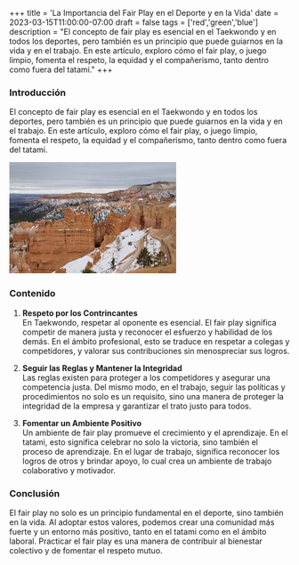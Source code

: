 +++
title = 'La Importancia del Fair Play en el Deporte y en la Vida'
date = 2023-03-15T11:00:00-07:00
draft = false
tags = ['red','green','blue']
description = "El concepto de fair play es esencial en el Taekwondo y en todos los deportes, pero también es un principio que puede guiarnos en la vida y en el trabajo. En este artículo, exploro cómo el fair play, o juego limpio, fomenta el respeto, la equidad y el compañerismo, tanto dentro como fuera del tatami."
+++


### **Introducción**
El concepto de fair play es esencial en el Taekwondo y en todos los deportes, pero también es un principio que puede guiarnos en la vida y en el trabajo. En este artículo, exploro cómo el fair play, o juego limpio, fomenta el respeto, la equidad y el compañerismo, tanto dentro como fuera del tatami.

![Bryce Canyon National Park](bryce-canyon.jpg)

### **Contenido**
1. **Respeto por los Contrincantes**  
   En Taekwondo, respetar al oponente es esencial. El fair play significa competir de manera justa y reconocer el esfuerzo y habilidad de los demás. En el ámbito profesional, esto se traduce en respetar a colegas y competidores, y valorar sus contribuciones sin menospreciar sus logros.

2. **Seguir las Reglas y Mantener la Integridad**  
   Las reglas existen para proteger a los competidores y asegurar una competencia justa. Del mismo modo, en el trabajo, seguir las políticas y procedimientos no solo es un requisito, sino una manera de proteger la integridad de la empresa y garantizar el trato justo para todos.

3. **Fomentar un Ambiente Positivo**  
   Un ambiente de fair play promueve el crecimiento y el aprendizaje. En el tatami, esto significa celebrar no solo la victoria, sino también el proceso de aprendizaje. En el lugar de trabajo, significa reconocer los logros de otros y brindar apoyo, lo cual crea un ambiente de trabajo colaborativo y motivador.

### **Conclusión**
El fair play no solo es un principio fundamental en el deporte, sino también en la vida. Al adoptar estos valores, podemos crear una comunidad más fuerte y un entorno más positivo, tanto en el tatami como en el ámbito laboral. Practicar el fair play es una manera de contribuir al bienestar colectivo y de fomentar el respeto mutuo.


